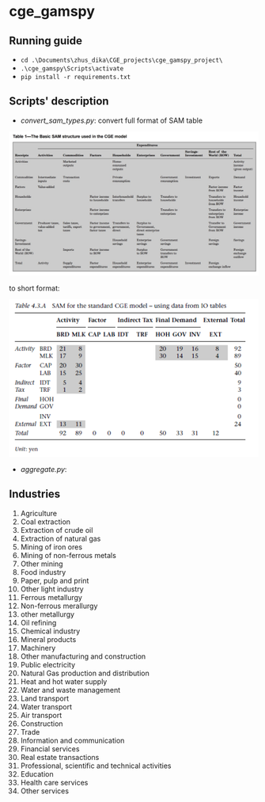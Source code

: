 # cge_gamspy
## Running guide

- `cd .\Documents\zhus_dika\CGE_projects\cge_gamspy_project\`
- `.\cge_gamspy\Scripts\activate`
- `pip install -r requirements.txt`

## Scripts' description 
- *convert_sam_types.py*: convert full format of SAM table 

<img src="https://github.com/zhus-dika/cge_gamspy/blob/main/data/sam_type_2.jpeg" alt="drawing" width="650"/>

to short format:

<img src="https://github.com/zhus-dika/cge_gamspy/blob/main/data/sam_type_1.PNG" alt="drawing" width="650"/>

- *aggregate.py*: 

## Industries
1. Agriculture 
2. Coal extraction 
3. Extraction of crude oil 
4. Extraction of natural gas 
5. Mining of iron ores 
6. Mining of non-ferrous metals	
7. Other mining	
8. Food industry	
8. Paper, pulp and print	
9. Other light industry	
10. Ferrous metallurgy	
11. Non-ferrous merallurgy 
12. other metallurgy
13. Oil refining
14. Chemical industry
15. Mineral products	
16. Machinery	
17. Other manufacturing and construction	
18. Public electricity	
19. Natural Gas production and distribution	
20. Heat and hot water supply	
21. Water and waste management	
22. Land transport	
23. Water transport	
24. Air transport	
25. Construction	
26. Trade	
27. Information and communication	
28. Financial services	
29. Real estate transactions	
30. Professional, scientific and technical activities	
31. Education	
32. Health care services	
33. Other services
